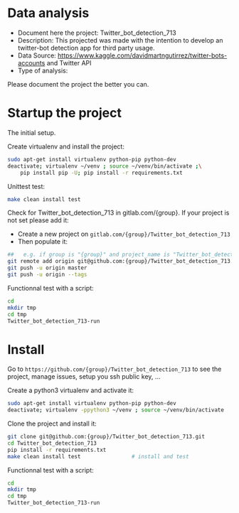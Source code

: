 # Data analysis
- Document here the project: Twitter_bot_detection_713
- Description: This projected was made with the intention to develop an twitter-bot detection app for third party usage.
- Data Source: https://www.kaggle.com/davidmartngutirrez/twitter-bots-accounts and Twitter API
- Type of analysis:

Please document the project the better you can.

# Startup the project

The initial setup.

Create virtualenv and install the project:
```bash
sudo apt-get install virtualenv python-pip python-dev
deactivate; virtualenv ~/venv ; source ~/venv/bin/activate ;\
    pip install pip -U; pip install -r requirements.txt
```

Unittest test:
```bash
make clean install test
```

Check for Twitter_bot_detection_713 in gitlab.com/{group}.
If your project is not set please add it:

- Create a new project on `gitlab.com/{group}/Twitter_bot_detection_713`
- Then populate it:

```bash
##   e.g. if group is "{group}" and project_name is "Twitter_bot_detection_713"
git remote add origin git@github.com:{group}/Twitter_bot_detection_713.git
git push -u origin master
git push -u origin --tags
```

Functionnal test with a script:

```bash
cd
mkdir tmp
cd tmp
Twitter_bot_detection_713-run
```

# Install

Go to `https://github.com/{group}/Twitter_bot_detection_713` to see the project, manage issues,
setup you ssh public key, ...

Create a python3 virtualenv and activate it:

```bash
sudo apt-get install virtualenv python-pip python-dev
deactivate; virtualenv -ppython3 ~/venv ; source ~/venv/bin/activate
```

Clone the project and install it:

```bash
git clone git@github.com:{group}/Twitter_bot_detection_713.git
cd Twitter_bot_detection_713
pip install -r requirements.txt
make clean install test                # install and test
```
Functionnal test with a script:

```bash
cd
mkdir tmp
cd tmp
Twitter_bot_detection_713-run
```

